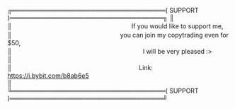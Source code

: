 ╔═══════════════════════════════════( SUPPORT )═══════════════════════════════════╗
║\
║ㅤㅤㅤㅤㅤㅤㅤㅤㅤㅤㅤㅤㅤㅤㅤㅤㅤㅤㅤㅤㅤIf you would like to support me,\
║ㅤㅤㅤㅤㅤㅤㅤㅤㅤㅤㅤㅤㅤㅤㅤㅤㅤㅤㅤyou can join my copytrading even for $50,\
║ㅤㅤㅤㅤㅤㅤㅤㅤㅤㅤㅤㅤㅤㅤㅤㅤㅤㅤㅤㅤㅤㅤㅤI will be very pleased :>\
║\
║ ㅤㅤㅤㅤㅤㅤㅤㅤㅤㅤㅤㅤㅤㅤㅤㅤㅤㅤㅤㅤㅤㅤLink: https://i.bybit.com/b8ab6e5 \
║\
╚═══════════════════════════════════( SUPPORT )═══════════════════════════════════╝
